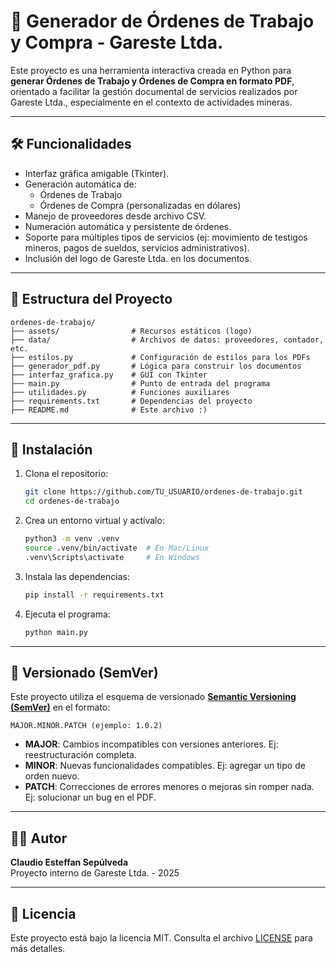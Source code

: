 # 🧾 Generador de Órdenes de Trabajo y Compra - Gareste Ltda.

Este proyecto es una herramienta interactiva creada en Python para **generar Órdenes de Trabajo y Órdenes de Compra en formato PDF**, orientado a facilitar la gestión documental de servicios realizados por Gareste Ltda., especialmente en el contexto de actividades mineras.

---

## 🛠️ Funcionalidades

- Interfaz gráfica amigable (Tkinter).
- Generación automática de:
  - Órdenes de Trabajo
  - Órdenes de Compra (personalizadas en dólares)
- Manejo de proveedores desde archivo CSV.
- Numeración automática y persistente de órdenes.
- Soporte para múltiples tipos de servicios (ej: movimiento de testigos mineros, pagos de sueldos, servicios administrativos).
- Inclusión del logo de Gareste Ltda. en los documentos.

---

## 📂 Estructura del Proyecto

```
ordenes-de-trabajo/
├── assets/                # Recursos estáticos (logo)
├── data/                  # Archivos de datos: proveedores, contador, etc.
├── estilos.py             # Configuración de estilos para los PDFs
├── generador_pdf.py       # Lógica para construir los documentos
├── interfaz_grafica.py    # GUI con Tkinter
├── main.py                # Punto de entrada del programa
├── utilidades.py          # Funciones auxiliares
├── requirements.txt       # Dependencias del proyecto
├── README.md              # Este archivo :)
```

---

## 🚀 Instalación

1. Clona el repositorio:

   ```bash
   git clone https://github.com/TU_USUARIO/ordenes-de-trabajo.git
   cd ordenes-de-trabajo
   ```

2. Crea un entorno virtual y actívalo:

   ```bash
   python3 -m venv .venv
   source .venv/bin/activate  # En Mac/Linux
   .venv\Scripts\activate     # En Windows
   ```

3. Instala las dependencias:

   ```bash
   pip install -r requirements.txt
   ```

4. Ejecuta el programa:
   ```bash
   python main.py
   ```

---

## 📄 Versionado (SemVer)

Este proyecto utiliza el esquema de versionado **[Semantic Versioning (SemVer)](https://semver.org/)** en el formato:

```
MAJOR.MINOR.PATCH (ejemplo: 1.0.2)
```

- **MAJOR**: Cambios incompatibles con versiones anteriores. Ej: reestructuración completa.
- **MINOR**: Nuevas funcionalidades compatibles. Ej: agregar un tipo de orden nuevo.
- **PATCH**: Correcciones de errores menores o mejoras sin romper nada. Ej: solucionar un bug en el PDF.

---

## 🧑‍💼 Autor

**Claudio Esteffan Sepúlveda**  
Proyecto interno de Gareste Ltda. - 2025

---

## 📄 Licencia

Este proyecto está bajo la licencia MIT. Consulta el archivo [LICENSE](LICENSE) para más detalles.
